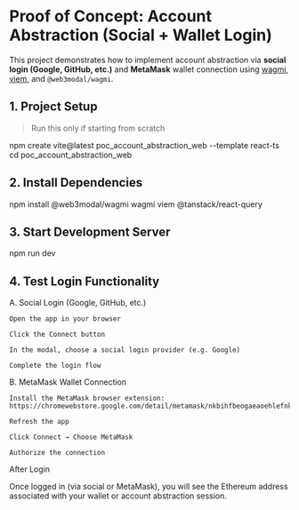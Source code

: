 # Proof of Concept: Account Abstraction (Social + Wallet Login)

This project demonstrates how to implement account abstraction via **social login (Google, GitHub, etc.)** and **MetaMask** wallet connection using [wagmi](https://wagmi.sh/), [viem](https://viem.sh/), and `@web3modal/wagmi`.


## 1. Project Setup

> Run this only if starting from scratch

npm create vite@latest poc_account_abstraction_web --template react-ts
cd poc_account_abstraction_web

## 2. Install Dependencies

npm install @web3modal/wagmi wagmi viem @tanstack/react-query

## 3. Start Development Server

npm run dev

## 4. Test Login Functionality
A. Social Login (Google, GitHub, etc.)

    Open the app in your browser

    Click the Connect button

    In the modal, choose a social login provider (e.g. Google)

    Complete the login flow

B. MetaMask Wallet Connection

    Install the MetaMask browser extension:
    https://chromewebstore.google.com/detail/metamask/nkbihfbeogaeaoehlefnkodbefgpgknn

    Refresh the app

    Click Connect → Choose MetaMask

    Authorize the connection

After Login

Once logged in (via social or MetaMask), you will see the Ethereum address associated with your wallet or account abstraction session.